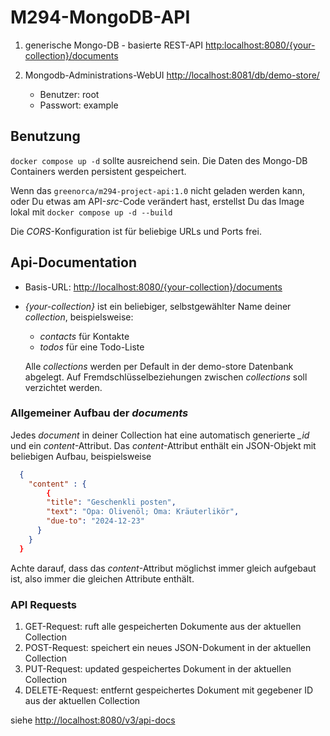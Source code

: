 # M294-MongoDB-API

1. generische Mongo-DB - basierte REST-API <http:localhost:8080/{your-collection}/documents>
2. Mongodb-Administrations-WebUI <http://localhost:8081/db/demo-store/>

    * Benutzer: root
    * Passwort: example

## Benutzung

`docker compose up -d` sollte ausreichend sein. Die Daten des Mongo-DB Containers werden persistent gespeichert.

Wenn das `greenorca/m294-project-api:1.0` nicht geladen werden kann, oder Du etwas am API-*src*-Code verändert hast, erstellst Du das Image lokal mit `docker compose up -d --build`

Die *CORS*-Konfiguration ist für beliebige URLs und Ports frei.

## Api-Documentation

* Basis-URL: <http://localhost:8080/{your-collection}/documents>
* *{your-collection}* ist ein beliebiger, selbstgewählter Name deiner *collection*, beispielsweise:

  * *contacts* für Kontakte
  * *todos* für eine Todo-Liste

  Alle *collections* werden per Default in der demo-store Datenbank abgelegt. Auf Fremdschlüsselbeziehungen zwischen *collections* soll verzichtet werden.

### Allgemeiner Aufbau der *documents*

Jedes *document* in deiner Collection hat eine automatisch generierte *_id* und ein *content*-Attribut. Das *content*-Attribut enthält ein JSON-Objekt mit beliebigen Aufbau, beispielsweise

```json
  {
    "content" : {
        {
        "title": "Geschenkli posten",
        "text": "Opa: Olivenöl; Oma: Kräuterlikör",
        "due-to": "2024-12-23"
      }
    }
  }
```

Achte darauf, dass das *content*-Attribut möglichst immer gleich aufgebaut ist, also immer die gleichen Attribute enthält.

### API Requests

1. GET-Request: ruft alle gespeicherten Dokumente aus der aktuellen Collection
2. POST-Request: speichert ein neues JSON-Dokument in der aktuellen Collection
3. PUT-Request: updated gespeichertes Dokument in der aktuellen Collection
4. DELETE-Request: entfernt gespeichertes Dokument mit gegebener ID aus der aktuellen Collection

siehe <http://localhost:8080/v3/api-docs>

